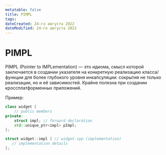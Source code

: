 ```yaml
---
metatable: false
title: PIMPL
tags:
dateCreated: 24-го августа 2022
dateModified: 24-го августа 2022
---
```

# PIMPL

PIMPL (Pointer to IMPLementation) — это идиома, смысл которой заключается в создании указателя на конкретную реализацию класса/функции для более глубокого уровня инкапсуляции: сокрытия не только реализации, но и её зависимостей. Крайне полезна при создании кроссплатформенных приложений.

Пример:

```cpp
class widget {
    // public members
private:
    struct impl; // forward declaration
    std::unique_ptr<impl> pImpl;
};

struct widget::impl { // widget.cpp (implementation)
   // implementation details
};
```